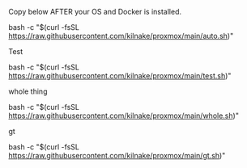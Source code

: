 Copy below AFTER your OS and Docker is installed.

bash -c "$(curl -fsSL https://raw.githubusercontent.com/kilnake/proxmox/main/auto.sh)"

Test

bash -c "$(curl -fsSL https://raw.githubusercontent.com/kilnake/proxmox/main/test.sh)"

whole thing

bash -c "$(curl -fsSL https://raw.githubusercontent.com/kilnake/proxmox/main/whole.sh)"

gt

bash -c "$(curl -fsSL https://raw.githubusercontent.com/kilnake/proxmox/main/gt.sh)"
